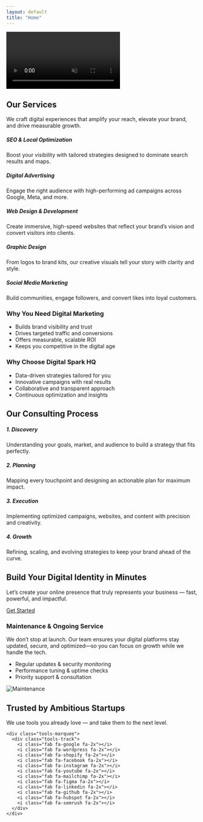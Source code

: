 ```yaml
---
layout: default
title: "Home"
---
```


<!-- Hero Section -->
<section id="hero" class="position-relative">
<video 
  id="heroVideo"
  autoplay 
  muted 
  loop 
  playsinline 
  preload="auto" 
  class="w-100 vh-100 object-fit-cover" 
  disablepictureinpicture 
  controlslist="nodownload nofullscreen noremoteplayback"
>
  <source src="{{ '/assets/videos/hero.mp4' | relative_url }}" type="video/mp4">
</video>
    <div class="scroll-down text-center position-absolute bottom-0 start-50 translate-middle-x mb-4">
    <a href="#services" class="text-white"><i class="fa fa-angle-down fa-2x"></i></a>
  </div>
</section>

<!-- Services Section -->
<section id="services" class="py-5 text-white text-center position-relative">
  <div class="container fade-in">
    <h2 class="fw-bold gradient-text mb-4">Our Services</h2>
    <p class="lead mb-5">We craft digital experiences that amplify your reach, elevate your brand, and drive measurable growth.</p>
    <div class="row justify-content-center g-4">
      <div class="col-md-4 col-sm-6">
        <div class="p-4 bg-dark rounded-4 h-100 service-card fade-in">
          <i class="fa fa-search fa-2x mb-3 text-primary"></i>
          <h5>SEO & Local Optimization</h5>
          <p>Boost your visibility with tailored strategies designed to dominate search results and maps.</p>
        </div>
      </div>
      <div class="col-md-4 col-sm-6">
        <div class="p-4 bg-dark rounded-4 h-100 service-card fade-in">
          <i class="fa fa-bullhorn fa-2x mb-3 text-primary"></i>
          <h5>Digital Advertising</h5>
          <p>Engage the right audience with high-performing ad campaigns across Google, Meta, and more.</p>
        </div>
      </div>
      <div class="col-md-4 col-sm-6">
        <div class="p-4 bg-dark rounded-4 h-100 service-card fade-in">
          <i class="fa fa-bullhorn fa-2x mb-3 text-primary"></i>
          <h5>Web Design & Development</h5>
          <p>Create immersive, high-speed websites that reflect your brand’s vision and convert visitors into clients.</p>
        </div>
      </div>
      <div class="col-md-4 col-sm-6">
        <div class="p-4 bg-dark rounded-4 h-100 service-card fade-in">
          <i class="fa fa-bullhorn fa-2x mb-3 text-primary"></i>
          <h5>Graphic Design</h5>
          <p>From logos to brand kits, our creative visuals tell your story with clarity and style.</p>
        </div>
      </div>
      <div class="col-md-4 col-sm-6">
        <div class="p-4 bg-dark rounded-4 h-100 service-card fade-in">
          <i class="fa fa-bullhorn fa-2x mb-3 text-primary"></i>
          <h5>Social Media Marketing</h5>
          <p>Build communities, engage followers, and convert likes into loyal customers.</p>
        </div>
      </div>
    </div>
  </div>
</section>

<!-- Why Digital Marketing vs Why Digital Spark HQ -->
<section id="why-digital" class="py-5 position-relative text-white">
  <div class="container fade-in">
    <div class="row align-items-center g-5">
      <div class="col-lg-6">
        <h3 class="fw-bold gradient-text mb-3">Why You Need Digital Marketing</h3>
        <ul class="list-unstyled">
          <li><i class="fa fa-check text-primary me-2"></i> Builds brand visibility and trust</li>
          <li><i class="fa fa-check text-primary me-2"></i> Drives targeted traffic and conversions</li>
          <li><i class="fa fa-check text-primary me-2"></i> Offers measurable, scalable ROI</li>
          <li><i class="fa fa-check text-primary me-2"></i> Keeps you competitive in the digital age</li>
        </ul>
      </div>
      <div class="col-lg-6">
        <h3 class="fw-bold gradient-text mb-3">Why Choose Digital Spark HQ</h3>
        <ul class="list-unstyled">
          <li><i class="fa fa-bolt text-primary me-2"></i> Data-driven strategies tailored for you</li>
          <li><i class="fa fa-lightbulb text-primary me-2"></i> Innovative campaigns with real results</li>
          <li><i class="fa fa-users text-primary me-2"></i> Collaborative and transparent approach</li>
          <li><i class="fa fa-chart-line text-primary me-2"></i> Continuous optimization and insights</li>
        </ul>
      </div>
    </div>
  </div>
</section>

<!-- Consulting Process -->
<section id="process" class="py-5 text-center text-white position-relative">
  <div class="container fade-in">
    <h2 class="fw-bold gradient-text mb-5">Our Consulting Process</h2>
    <div class="row g-4">
      <div class="col-md-3">
        <div class="process-step p-4 bg-dark rounded-4 h-100 fade-in">
          <i class="fa fa-comments fa-2x mb-3 text-primary"></i>
          <h5>1. Discovery</h5>
          <p>Understanding your goals, market, and audience to build a strategy that fits perfectly.</p>
        </div>
      </div>
      <div class="col-md-3">
        <div class="process-step p-4 bg-dark rounded-4 h-100 fade-in">
          <i class="fa fa-pencil-alt fa-2x mb-3 text-primary"></i>
          <h5>2. Planning</h5>
          <p>Mapping every touchpoint and designing an actionable plan for maximum impact.</p>
        </div>
      </div>
      <div class="col-md-3">
        <div class="process-step p-4 bg-dark rounded-4 h-100 fade-in">
          <i class="fa fa-cogs fa-2x mb-3 text-primary"></i>
          <h5>3. Execution</h5>
          <p>Implementing optimized campaigns, websites, and content with precision and creativity.</p>
        </div>
      </div>
      <div class="col-md-3">
        <div class="process-step p-4 bg-dark rounded-4 h-100 fade-in">
          <i class="fa fa-sync-alt fa-2x mb-3 text-primary"></i>
          <h5>4. Growth</h5>
          <p>Refining, scaling, and evolving strategies to keep your brand ahead of the curve.</p>
        </div>
      </div>
    </div>
  </div>
</section>

<!-- Build Your Digital Identity CTA -->
<section id="build-identity" class="py-5 text-center text-white position-relative">
  <div class="container fade-in">
    <h2 class="fw-bold gradient-text mb-4">Build Your Digital Identity in Minutes</h2>
    <p class="gradient-text mb-4">Let’s create your online presence that truly represents your business — fast, powerful, and impactful.</p>
    <a href="{{ '/contact' | relative_url }}" class="btn btn-primary px-4 py-2 rounded-pill">Get Started</a>
  </div>
</section>

<!-- Maintenance & Service -->
<section id="maintenance" class="py-5 position-relative text-white">
  <div class="container fade-in">
    <div class="row align-items-center g-5">
      <div class="col-lg-6 fade-in">
        <h3 class="fw-bold gradient-text mb-3">Maintenance & Ongoing Service</h3>
        <p>We don’t stop at launch. Our team ensures your digital platforms stay updated, secure, and optimized—so you can focus on growth while we handle the tech.</p>
        <ul class="list-unstyled">
          <li><i class="fa fa-shield-alt text-primary me-2"></i> Regular updates & security monitoring</li>
          <li><i class="fa fa-rocket text-primary me-2"></i> Performance tuning & uptime checks</li>
          <li><i class="fa fa-handshake text-primary me-2"></i> Priority support & consultation</li>
        </ul>
      </div>
      <div class="col-lg-6 text-center fade-in">
        <img src="{{ '/assets/images/maintenance.png' | relative_url }}" alt="Maintenance" class="img-fluid rounded-4">
      </div>
    </div>
  </div>
</section>

<!-- Tools We Use -->
<section id="tools" class="py-5 text-center text-white position-relative">
  <div class="container fade-in">
    <h2 class="fw-bold gradient-text mb-2">Trusted by Ambitious Startups</h2>
    <p class="text-light mb-4">We use tools you already love — and take them to the next level.</p>

    <div class="tools-marquee">
      <div class="tools-track">
        <i class="fab fa-google fa-2x"></i>
        <i class="fab fa-wordpress fa-2x"></i>
        <i class="fab fa-shopify fa-2x"></i>
        <i class="fab fa-facebook fa-2x"></i>
        <i class="fab fa-instagram fa-2x"></i>
        <i class="fab fa-youtube fa-2x"></i>
        <i class="fab fa-mailchimp fa-2x"></i>
        <i class="fab fa-figma fa-2x"></i>
        <i class="fab fa-linkedin fa-2x"></i>
        <i class="fab fa-github fa-2x"></i>
        <i class="fab fa-hubspot fa-2x"></i>
        <i class="fab fa-semrush fa-2x"></i>
      </div>
    </div>
  </div>
</section>



